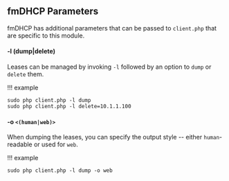 ## fmDHCP Parameters
fmDHCP has additional parameters that can be passed to `client.php` that are specific to this module.

#### -l (dump|delete)
Leases can be managed by invoking `-l` followed by an option to `dump` or `delete` them.

!!! example
  ```
  sudo php client.php -l dump
  sudo php client.php -l delete=10.1.1.100
  ```

#### -o `<(human|web)>`
When dumping the leases, you can specify the output style -- either `human`-readable or used for `web`.

!!! example
  ```
  sudo php client.php -l dump -o web
  ```
